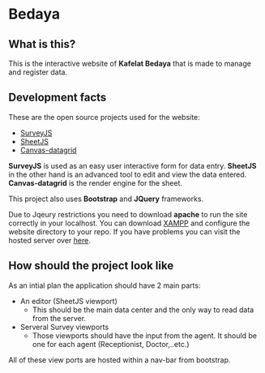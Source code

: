 # Bedaya

## What is this?

This is the interactive website of **Kafelat Bedaya** that is made to manage and register data.

## Development facts

These are the open source projects used for the website:
* [SurveyJS](https://github.com/surveyjs/survey-library)
* [SheetJS](https://github.com/sheetjs/js-xlsx)
* [Canvas-datagrid](https://github.com/TonyGermaneri/canvas-datagrid)

**SurveyJS** is used as an easy user interactive form for data entry.
**SheetJS** in the other hand is an advanced tool to edit and view the data entered.
**Canvas-datagrid** is the render engine for the sheet.

This project also uses **Bootstrap** and **JQuery** frameworks.

Due to Jqeury restrictions you need to download **apache** to run the site correctly in your localhost. You can download [XAMPP](https://www.apachefriends.org/download.html) and configure the website directory to your repo. If you have problems you can visit the hosted server over [here](http://bedaya.epizy.com/).

## How should the project look like
As an intial plan the application should have 2 main parts:
* An editor (SheetJS viewport)
  * This should be the main data center and the only way to read data from the server.
* Serveral Survey viewports
  * Those viewports should have the input from the agent. It should be one for each agent (Receptionist, Doctor,..etc.)

All of these view ports are hosted within a nav-bar from bootstrap.

